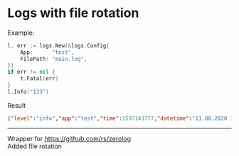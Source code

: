 # Logs with file rotation

Example:
```go
l, err := logs.New(&logs.Config{
    App:      "test",
    FilePath: "main.log",
})
if err != nil {
    t.Fatal(err)
}
l.Info("123")
```
Result
```json
{"level":"info","app":"test","time":1597143777,"datetime":"11.08.2020 16:02:57.9183141","message":"123"}
```








---
Wrapper for https://github.com/rs/zerolog  
Added file rotation